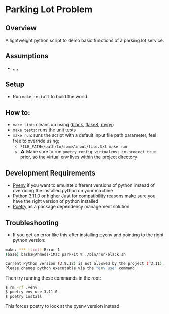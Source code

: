 Parking Lot Problem
===================

Overview
--------
A lightweight python script to demo basic functions of a parking lot service.

Assumptions
-----------

* ....

Setup
-----
* Run `make install` to build the world

How to:
-------
* `make lint`: cleans up using ([black](https://pypi.org/project/black/), [flake8](https://pypi.org/project/flake8/), [mypy](https://pypi.org/project/mypy/))
* `make tests`: runs the unit tests
* `make run`: runs the script with a default input file path parameter, feel free to override using;
  - `FILE_PATH=/path/to/some/input/file.txt make run`
  - :warning: Make sure to run `poetry config virtualenvs.in-project true` prior, so the virtual env lives within the project directory

Development Requirements
------------------------

* [Pyenv](https://github.com/pyenv/pyenv) if you want to emulate different versions of python instead of overriding the installed python on your machine
* [Python 3.11.0 or higher](https://www.python.org/downloads/release/python-3100/) Just for compatibility reasons make sure you have the right version of python installed
* [Poetry](https://python-poetry.org/) as a package dependency management solution

Troubleshooting
---------------

* If you get an error like this after installing pyenv and pointing to the right python version:
```bash
make: *** [lint] Error 1
(base) basha@Ahmeds-iMac park-it % ./bin/run-black.sh

Current Python version (3.9.12) is not allowed by the project (^3.11).
Please change python executable via the "env use" command.
```
Then try running these commands in the root:
```bash
$ rm -rf .venv
$ poetry env use 3.11.0
$ poetry install
```
This forces poetry to look at the pyenv version instead